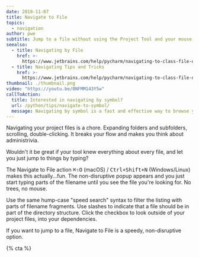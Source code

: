 ```yaml
---
date: 2018-11-07
title: Navigate to File
topics:
  - navigation
author: pwe
subtitle: Jump to a file without using the Project Tool and your mouse.
seealso:
  - title: Navigating by File
    href: >-
      https://www.jetbrains.com/help/pycharm/navigating-to-class-file-or-symbol-by-name.html#9a8d021a
  - title: Navigating Tips and Tricks
    href: >-
      https://www.jetbrains.com/help/pycharm/navigating-to-class-file-or-symbol-by-name.html#tips
thumbnail: ./thumbnail.png
video: "https://youtu.be/0NFMM143Y5w"
callToAction:
  title: Interested in navigating by symbol?
  url: /python/tips/navigate-to-symbol/
  message: Navigating by symbol is a fast and effective way to browse your code base. Check it out!
---
```


Navigating your project files is a chore. Expanding folders and subfolders, scrolling, double-clicking. It breaks your flow and makes you think about administrivia.

Wouldn't it be great if your tool knew everything about every file, and let you just jump to things by typing?

The Navigate to File action <kbd>⌘⇧O</kbd> (macOS) / <kbd>Ctrl+Shift+N</kbd> (Windows/Linux) makes this actually...fun. The non-disruptive popup appears and you just start typing parts of the filename until you see the file you're looking for. No trees, no mouse.

Use the same hump-case "speed search" syntax to filter the listing with parts of filename fragments. Use slashes to indicate that a file should be in part of the directory structure. Click the checkbox to look outside of your project files, into your dependencies.

If you want to jump to a file, Navigate to File is a speedy, non-disruptive option.

{% cta %}
